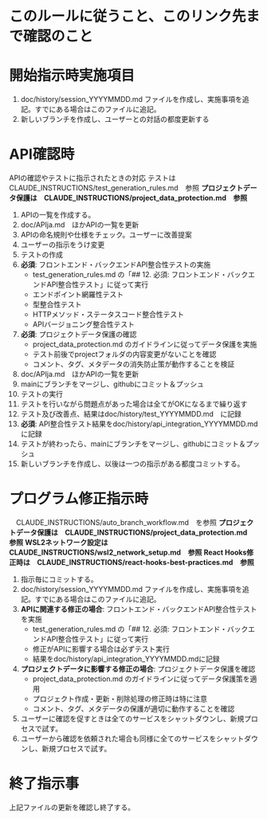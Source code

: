 # このルールに従うこと、このリンク先まで確認のこと

# 開始指示時実施項目
1. doc/history/session_YYYYMMDD.md ファイルを作成し、実施事項を追記。すでにある場合はこのファイルに追記。  
1. 新しいブランチを作成し、ユーザーとの対話の都度更新する

# API確認時
APIの確認やテストに指示されたときの対応
テストは　CLAUDE_INSTRUCTIONS/test_generation_rules.md　参照
**プロジェクトデータ保護は　CLAUDE_INSTRUCTIONS/project_data_protection.md　参照**
1. APIの一覧を作成する。  
1. doc/APIja.md　ほかAPIの一覧を更新  
1. APIの命名規則や仕様をチェック。ユーザーに改善提案  
1. ユーザーの指示をうけ変更
1. テストの作成  
1. **必須**: フロントエンド・バックエンドAPI整合性テストの実施
   - test_generation_rules.md の「## 12. 必須: フロントエンド・バックエンドAPI整合性テスト」に従って実行
   - エンドポイント網羅性テスト
   - 型整合性テスト  
   - HTTPメソッド・ステータスコード整合性テスト
   - APIバージョニング整合性テスト
1. **必須**: プロジェクトデータ保護の確認
   - project_data_protection.md のガイドラインに従ってデータ保護を実施
   - テスト前後でprojectフォルダの内容変更がないことを確認
   - コメント、タグ、メタデータの消失防止策が動作することを検証
1. doc/APIja.md　ほかAPIの一覧を更新  
1. mainにブランチをマージし、githubにコミット＆プッシュ
1. テストの実行  
1. テストを行いながら問題点があった場合は全てがOKになるまで繰り返す  
1. テスト及び改善点、結果はdoc/history/test_YYYYMMDD.md　に記録
1. **必須**: API整合性テスト結果をdoc/history/api_integration_YYYYMMDD.mdに記録
1. テストが終わったら、mainにブランチをマージし、githubにコミット＆プッシュ
1. 新しいブランチを作成し、以後は一つの指示がある都度コミットする。


# プログラム修正指示時
　CLAUDE_INSTRUCTIONS/auto_branch_workflow.md　を参照
**プロジェクトデータ保護は　CLAUDE_INSTRUCTIONS/project_data_protection.md　参照**
**WSL2ネットワーク設定は　CLAUDE_INSTRUCTIONS/wsl2_network_setup.md　参照**
**React Hooks修正時は　CLAUDE_INSTRUCTIONS/react-hooks-best-practices.md　参照**
1. 指示毎にコミットする。  
1. doc/history/session_YYYYMMDD.md ファイルを作成し、実施事項を追記。すでにある場合はこのファイルに追記。  
1. **APIに関連する修正の場合**: フロントエンド・バックエンドAPI整合性テストを実施
   - test_generation_rules.md の「## 12. 必須: フロントエンド・バックエンドAPI整合性テスト」に従って実行
   - 修正がAPIに影響する場合は必ずテスト実行
   - 結果をdoc/history/api_integration_YYYYMMDD.mdに記録
1. **プロジェクトデータに影響する修正の場合**: プロジェクトデータ保護を確認
   - project_data_protection.md のガイドラインに従ってデータ保護策を適用
   - プロジェクト作成・更新・削除処理の修正時は特に注意
   - コメント、タグ、メタデータの保護が適切に動作することを確認
1. ユーザーに確認を促すときは全てのサービスをシャットダウンし、新規プロセスで試す。  
1. ユーザーから確認を依頼された場合も同様に全てのサービスをシャットダウンし、新規プロセスで試す。  

# 終了指示事
上記ファイルの更新を確認し終了する。